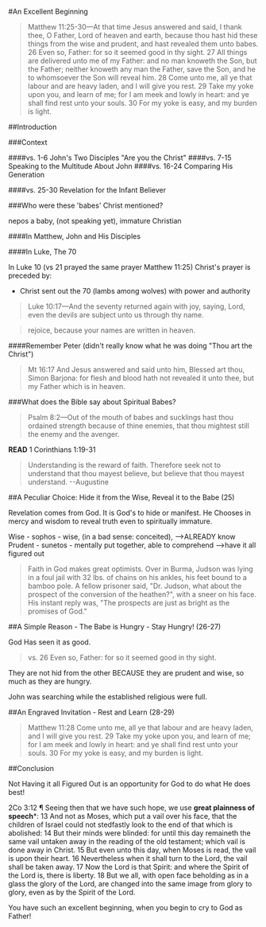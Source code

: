 #An Excellent Beginning

>Matthew 11:25-30&mdash;At that time Jesus answered and said, I thank thee, O Father, Lord of heaven and earth, because thou hast hid these things from the wise and prudent, and hast revealed them unto babes. 26 Even so, Father: for so it seemed good in thy sight. 27 All things are delivered unto me of my Father: and no man knoweth the Son, but the Father; neither knoweth any man the Father, save the Son, and he to whomsoever the Son will reveal him. 28 Come unto me, all ye that labour and are heavy laden, and I will give you rest. 29 Take my yoke upon you, and learn of me; for I am meek and lowly in heart: and ye shall find rest unto your souls. 30 For my yoke is easy, and my burden is light.

##Introduction

###Context

####vs. 1-6	John's Two Disciples "Are you the Christ"
####vs. 7-15 Speaking to the Multitude About John
####vs. 16-24 Comparing His Generation

####vs. 25-30 Revelation for the Infant Believer

###Who were these 'babes' Christ mentioned?

nepos a baby, (not speaking yet), immature Christian

####In Matthew, John and His Disciples

####In Luke, The 70


In Luke 10 (vs 21 prayed the same prayer Matthew 11:25) Christ's prayer is preceded by:

- Christ sent out the 70 (lambs among wolves) with power and authority

>Luke 10:17&mdash;And the seventy returned again with joy, saying, Lord, even the devils are subject unto us through thy name.

<!---->

> rejoice, because your names are written in heaven.

####Remember Peter (didn't really know what he was doing "Thou art the Christ")

>Mt 16:17 And Jesus answered and said unto him, Blessed art thou, Simon Barjona: for flesh and blood hath not revealed it unto thee, but my Father which is in heaven.

###What does the Bible say about Spiritual Babes?

>Psalm 8:2&mdash;Out of the mouth of babes and sucklings hast thou ordained strength because of thine enemies, that thou mightest still the enemy and the avenger.

**READ** 1 Corinthians 1:19-31

<blockquote class="quote">Understanding is the reward of faith. Therefore seek not to understand that thou mayest believe, but believe that thou mayest understand. --Augustine</blockquote>

##A Peculiar Choice: Hide it from the Wise, Reveal it to the Babe (25)

Revelation comes from God. It is God's to hide or manifest. He Chooses in mercy and wisdom to reveal truth even to spiritually immature.

Wise - sophos - wise, (in a bad sense: conceited), -->ALREADY know
Prudent - sunetos - mentally put together, able to comprehend -->have it all figured out

<blockquote class="quote">Faith in God makes great optimists. Over in Burma, Judson was lying in a foul jail with 32 lbs. of chains on his ankles, his feet bound to a bamboo pole. A fellow prisoner said, "Dr. Judson, what about the prospect of the conversion of the heathen?", with a sneer on his face. His instant reply was, "The prospects are just as bright as the promises of God." </blockquote>

##A Simple Reason - The Babe is Hungry - Stay Hungry! (26-27)

God Has seen it as good.

>vs. 26 Even so, Father: for so it seemed good in thy sight.

They are not hid from the other BECAUSE they are prudent and wise, so much as they are hungry.

John was searching while the established religious were full.

##An Engraved Invitation - Rest and Learn (28-29)

>Matthew 11:28 Come unto me, all ye that labour and are heavy laden, and I will give you rest. 29 Take my yoke upon you, and learn of me; for I am meek and lowly in heart: and ye shall find rest unto your souls. 30 For my yoke is easy, and my burden is light.

##Conclusion

Not Having it all Figured Out is an opportunity for God to do what He does best!

2Co 3:12 ¶ Seeing then that we have such hope, we use **great plainness of speech***:
 13 And not as Moses, which put a vail over his face, that the children of Israel could not stedfastly look to the end of that which is abolished:
 14 But their minds were blinded: for until this day remaineth the same vail untaken away in the reading of the old testament; which vail is done away in Christ.
 15 But even unto this day, when Moses is read, the vail is upon their heart.
 16 Nevertheless when it shall turn to the Lord, the vail shall be taken away.
 17 Now the Lord is that Spirit: and where the Spirit of the Lord is, there is liberty.
 18 But we all, with open face beholding as in a glass the glory of the Lord, are changed into the same image from glory to glory, even as by the Spirit of the Lord.

You have such an excellent beginning, when you begin to cry to God as Father!